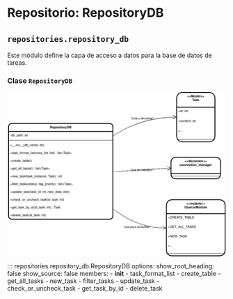 # Repositorio: RepositoryDB

## `repositories.repository_db`

Este módulo define la capa de acceso a datos para la base de datos de tareas.

### Clase `RepositoryDB`

<p align="center">
    <img src="../../../images/class_RepositoryDB.svg"
        alt="Diagrama UML RepositoryDB"
        width="500" align="center"/>
</p>


::: repositories.repository_db.RepositoryDB
    options:
        show_root_heading: false
        show_source: false
        members:
            - __init__
            - task_format_list
            - create_table
            - get_all_tasks
            - new_task
            - filter_tasks
            - update_task
            - check_or_uncheck_task
            - get_task_by_id
            - delete_task
